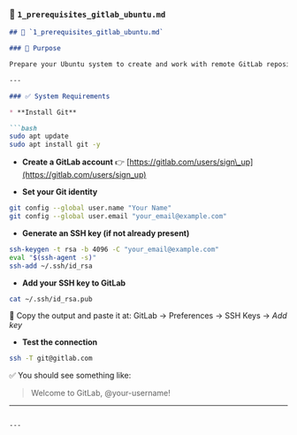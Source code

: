 ### 📘 `1_prerequisites_gitlab_ubuntu.md`

````markdown
## 📘 `1_prerequisites_gitlab_ubuntu.md`

### 📌 Purpose

Prepare your Ubuntu system to create and work with remote GitLab repositories using SSH and CLI tools.

---

### ✅ System Requirements

* **Install Git**

```bash
sudo apt update
sudo apt install git -y
````

* **Create a GitLab account**
  👉 [https://gitlab.com/users/sign\_up](https://gitlab.com/users/sign_up)

* **Set your Git identity**

```bash
git config --global user.name "Your Name"
git config --global user.email "your_email@example.com"
```

* **Generate an SSH key (if not already present)**

```bash
ssh-keygen -t rsa -b 4096 -C "your_email@example.com"
eval "$(ssh-agent -s)"
ssh-add ~/.ssh/id_rsa
```

* **Add your SSH key to GitLab**

```bash
cat ~/.ssh/id_rsa.pub
```

🔗 Copy the output and paste it at:
GitLab → Preferences → SSH Keys → *Add key*

* **Test the connection**

```bash
ssh -T git@gitlab.com
```

✅ You should see something like:

> Welcome to GitLab, @your-username!

---

````

---

